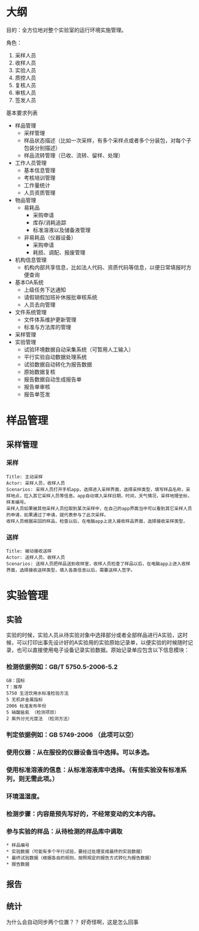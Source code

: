 # 大纲
目的：全方位地对整个实验室的运行环境实施管理。

角色：
1. 采样人员
2. 收样人员
3. 实验人员
4. 质控人员
5. 复核人员
6. 审核人员
7. 签发人员

基本要求列表
* 样品管理
	* 采样管理
	* 样品状态描述（比如一次采样，有多个采样点或者多个分装包，对每个子包装分别描述）
	* 样品流转管理（已收、流转、留样、处理）
* 工作人员管理
	* 基本信息管理
	* 考核培训管理
	* 工作量统计
	* 人员资质管理
* 物品管理
	* 易耗品
		* 采购申请
		* 库存/消耗追踪
		* 标准溶液以及储备液管理
	* 非易耗品（仪器设备）
		* 采购申请
		* 耗损、调配、报废管理
* 机构信息管理
	* 机构内部共享信息，比如法人代码、资质代码等信息，以便日常填报时方便查询
* 基本OA系统
	* 上级任务下达通知
	* 请假销假加班补休报批审核系统
	* 人员去向管理
* 文件系统管理
	* 文件体系维护更新管理
	* 标准与方法库的管理
* 采样管理
* 实验管理
	* 试验环境数据自动采集系统（可暂用人工输入）
	* 平行实验自动数据处理系统
	* 试验数据自动转化为报告数据
	* 原始数据复核
	* 报告数据自动生成报告单
	* 报告单审核
	* 报告单签发

# 样品管理
## 采样管理

### 采样

```
Title: 主动采样
Actor: 采样人员，收样人员
Scenarios: 采样人员打开手机app，选择进入采样界面，选择采样类型，填写样品名称，采样地点，拉入其它采样人员等信息。app自动填入采样日期，时间，天气情况，采样地理坐标，样本编号。
采样人员如果被其他采样人员拉取到某次采样中，在自己的app界面当中可以看到其它采样人员的申请，如果通过了申请，就代表参与了此次采样。
收样人员根据采回的样品，检查以后，在电脑app上进入接收样品界面，选择接收采样类型，
```

### 送样

```
Title: 被动接收送样
Actor: 送样人员，收样人员
Scenarios: 送样人员把样品送到收样室，收样人员检查了样品以后，在电脑app上进入收样界面，选择接收送样类型，填入各类信息以后，需要送样人签字。
```



#  实验管理
## 实验
实验的时候，实验人员从待实验对象中选择部分或者全部样品进行A实验，这时候，可以打印出事先设计好的A实验用的实验原始记录单，以便实验的时候随时记录，也可以直接使用电子设备记录实验数据。原始记录单应包含以下信息模块：  
### 检测依据例如：GB/T 5750.5-2006-5.2
	GB：国标
	T：推荐
	5750 生活饮用水标准检验方法
	5 无机非金属指标
	2006 标准发布年份
	5 硝酸盐氮 （检测项目）
	2 紫外分光光度法 （检测方法）
###  判定依据例如：GB 5749-2006 （此项可以空）
### 使用仪器：从在服役的仪器设备当中选择。可以多选。
### 使用标准溶液的信息：从标准溶液库中选择。（有些实验没有标准系列，则无需此项。）
### 环境温湿度。
### 检测步骤：内容是预先写好的，不经常变动的文本内容。
### 参与实验的样品：从待检测的样品库中调取
	* 样品编号
	* 实验数据（可能有多个平行试验，要经过处理变成最终的实验数据）
	* 最终试验数据（根据各自的规则，按照规定的报告方式转化为报告数据）
	* 报告数据
## 报告

## 统计
为什么会自动同步两个位置？？
好奇怪啊，这是怎么回事
<!--stackedit_data:
eyJoaXN0b3J5IjpbLTc2NTYzOTczLDMxNTA3NzkwOF19
-->